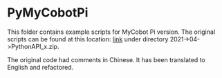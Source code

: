 # PyMyCobotPi
This folder contains example scripts for MyCobot Pi version. The original scripts can be found at this location: [link](https://www.elephantrobotics.com/wp-content/uploads/) under directory 2021->04->PythonAPI_x.zip.

The original code had comments in Chinese. It has been translated to English and
refactored.